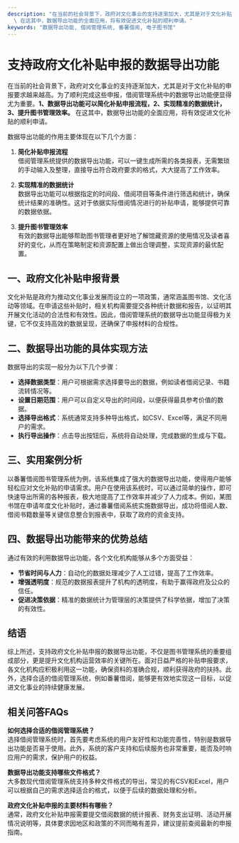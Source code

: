 ```yaml
---
description: "在当前的社会背景下，政府对文化事业的支持逐渐加大，尤其是对于文化补贴的申报要求越来越高。为了顺利完成这些申报，借阅管理系统中的数据导出功能便显得尤为重要。**1、数据导出功能可以简化补贴申报流程，2、实现精准的数据统计，3、提升图书管理效率。**\
  \ 在这其中，数据导出功能的全面应用，将有效促进文化补贴的顺利申请。"
keywords: "数据导出功能, 借阅管理系统, 番薯借阅, 电子图书馆"
---
```

# 支持政府文化补贴申报的数据导出功能

在当前的社会背景下，政府对文化事业的支持逐渐加大，尤其是对于文化补贴的申报要求越来越高。为了顺利完成这些申报，借阅管理系统中的数据导出功能便显得尤为重要。**1、数据导出功能可以简化补贴申报流程，2、实现精准的数据统计，3、提升图书管理效率。** 在这其中，数据导出功能的全面应用，将有效促进文化补贴的顺利申请。

数据导出功能的作用主要体现在以下几个方面：

1. **简化补贴申报流程**  
   借阅管理系统提供的数据导出功能，可以一键生成所需的各类报表，无需繁琐的手动输入及整理，直接导出符合政府要求的格式，大大提高了工作效率。

2. **实现精准的数据统计**  
   数据导出功能可以根据指定的时间段、借阅项目等条件进行筛选和统计，确保统计结果的准确性。这对于依据实际借阅情况进行的补贴申请，能够提供可靠的数据依据。

3. **提升图书管理效率**  
   有效的数据导出能够帮助图书管理者更好地了解馆藏资源的使用情况及读者喜好的变化，从而在策略制定和资源配置上做出合理调整，实现资源的最优配置。

## **一、政府文化补贴申报背景**

文化补贴是政府为推动文化事业发展而设立的一项政策，通常涵盖图书馆、文化活动等领域。在申请这些补贴时，相关机构需要提交各种统计数据和报告，以证明其开展文化活动的合法性和有效性。因此，借阅管理系统的数据导出功能显得极为关键，它不仅支持高效的数据呈现，还确保了申报材料的合规性。

## **二、数据导出功能的具体实现方法**

数据导出的实现一般分为以下几个步骤：

- **选择数据类型**：用户可根据需求选择要导出的数据，例如读者借阅记录、书籍流转情况等。
- **设置日期范围**：用户可以自定义导出的时间段，以便获得最具参考价值的数据。
- **选择导出格式**：系统通常支持多种导出格式，如CSV、Excel等，满足不同用户的需求。
- **执行导出操作**：点击导出按钮后，系统将自动处理，完成数据的生成与下载。

## **三、实用案例分析**

以番薯借阅图书管理系统为例，该系统集成了强大的数据导出功能，使得用户能够轻松应对文化补贴的申请需求。用户在使用该系统时，可以通过简单的操作，即可快速导出所需的各种报表，极大地提高了工作效率并减少了人力成本。例如，某图书馆在申请年度文化补贴时，通过番薯借阅系统实施数据导出，成功将借阅人数、借阅书籍数量等关键信息整合到报表中，获取了政府的资金支持。

## **四、数据导出功能带来的优势总结**

通过有效的利用数据导出功能，各个文化机构能够从多个方面受益：

- **节省时间与人力**：自动化的数据处理减少了人工过错，提高了工作效率。
- **增强透明度**：规范的数据报表提升了机构的透明度，有助于赢得政府及公众的信任。
- **促进决策依据**：精准的数据统计为管理层的决策提供了科学依据，增加了决策的有效性。

## **结语**

综上所述，支持政府文化补贴申报的数据导出功能，不仅是图书管理系统的重要组成部分，更是提升文化机构运营效率的关键所在。面对日益严格的补贴申报要求，各文化机构应积极利用这一功能，确保资料的准确合规，顺利获得政府的扶持。此外，选择合适的借阅管理系统，例如番薯借阅，能够更有效地实现这一目标，以促进文化事业的持续健康发展。

## **相关问答FAQs**

**如何选择合适的借阅管理系统？**  
选择借阅管理系统时，首先要考虑系统的用户友好性和功能完善性，特别是数据导出功能是否易于使用。此外，系统的客户支持和后续服务也非常重要，能否及时响应用户的需求，保护用户的权益。

**数据导出功能支持哪些文件格式？**  
大多数现代借阅管理系统支持多种文件格式的导出，常见的有CSV和Excel，用户可以根据自己的需求选择适合的格式，以便于后续的数据处理和分析。

**政府文化补贴申报的主要材料有哪些？**  
通常，政府文化补贴申报需要提交借阅数据的统计报表、财务支出证明、活动开展情况说明等，具体要求因地区和政策的不同而略有差异，建议提前查阅最新的申报指南。
